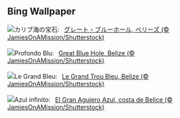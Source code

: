 ## Bing Wallpaper
![](https://www.bing.com/th?id=OHR.BlueBelize_JA-JP4446467431_UHD.jpg&w=1000)カリブ海の宝石:&nbsp;&ensp;[グレート・ブルーホール, ベリーズ (© JamiesOnAMission/Shutterstock)](https://www.bing.com/th?id=OHR.BlueBelize_JA-JP4446467431_UHD.jpg)
<br><br/>
![](https://www.bing.com/th?id=OHR.BlueBelize_IT-IT5720382841_UHD.jpg&w=1000)Profondo Blu:&nbsp;&ensp;[Great Blue Hole, Belize (© JamiesOnAMission/Shutterstock)](https://www.bing.com/th?id=OHR.BlueBelize_IT-IT5720382841_UHD.jpg)
<br><br/>
![](https://www.bing.com/th?id=OHR.BlueBelize_FR-FR7135169329_UHD.jpg&w=1000)Le Grand Bleu:&nbsp;&ensp;[Le Grand Trou Bleu, Belize (© JamiesOnAMission/Shutterstock)](https://www.bing.com/th?id=OHR.BlueBelize_FR-FR7135169329_UHD.jpg)
<br><br/>
![](https://www.bing.com/th?id=OHR.BlueBelize_ES-ES0416994585_UHD.jpg&w=1000)Azul infinito:&nbsp;&ensp;[El Gran Agujero Azul, costa de Belice (© JamiesOnAMission/Shutterstock)](https://www.bing.com/th?id=OHR.BlueBelize_ES-ES0416994585_UHD.jpg)
<br><br/>
